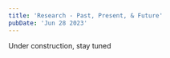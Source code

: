 ```yaml
---
title: 'Research - Past, Present, & Future'
pubDate: 'Jun 28 2023'
---
```


Under construction, stay tuned
